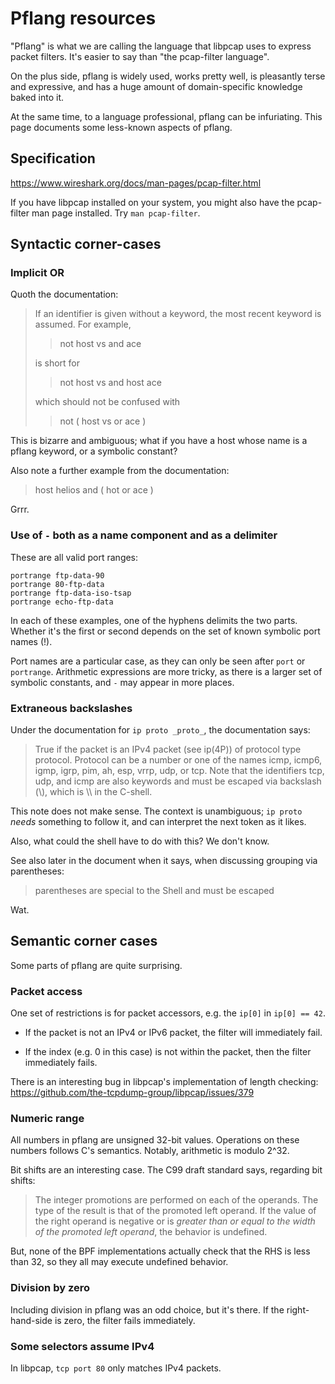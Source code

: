 # Pflang resources

"Pflang" is what we are calling the language that libpcap uses to
express packet filters.  It's easier to say than "the pcap-filter
language".

On the plus side, pflang is widely used, works pretty well, is
pleasantly terse and expressive, and has a huge amount of
domain-specific knowledge baked into it.

At the same time, to a language professional, pflang can be infuriating.
This page documents some less-known aspects of pflang.

## Specification

https://www.wireshark.org/docs/man-pages/pcap-filter.html

If you have libpcap installed on your system, you might also have the
pcap-filter man page installed.  Try `man pcap-filter`.

## Syntactic corner-cases

### Implicit OR

Quoth the documentation:

> If an identifier is given without a keyword, the most recent keyword is assumed. For example,
>
> > not host vs and ace
>
> is short for
>
> > not host vs and host ace
>
> which should not be confused with
>
> > not ( host vs or ace )

This is bizarre and ambiguous; what if you have a host whose name is a
pflang keyword, or a symbolic constant?

Also note a further example from the documentation:

> host helios and ( hot or ace )

Grrr.

### Use of `-` both as a name component and as a delimiter

These are all valid port ranges:

```
portrange ftp-data-90
portrange 80-ftp-data
portrange ftp-data-iso-tsap
portrange echo-ftp-data
```

In each of these examples, one of the hyphens delimits the two parts.
Whether it's the first or second depends on the set of known symbolic
port names (!).

Port names are a particular case, as they can only be seen after `port`
or `portrange`.  Arithmetic expressions are more tricky, as there is a
larger set of symbolic constants, and `-` may appear in more places.

### Extraneous backslashes

Under the documentation for `ip proto _proto_`, the documentation says:

> True if the packet is an IPv4 packet (see ip(4P)) of protocol type
> protocol. Protocol can be a number or one of the names icmp, icmp6,
> igmp, igrp, pim, ah, esp, vrrp, udp, or tcp. Note that the identifiers
> tcp, udp, and icmp are also keywords and must be escaped via backslash
> (\\), which is \\\\ in the C-shell.

This note does not make sense.  The context is unambiguous; `ip proto`
_needs_ something to follow it, and can interpret the next token as it
likes.

Also, what could the shell have to do with this?  We don't know.

See also later in the document when it says, when discussing grouping
via parentheses:

> parentheses are special to the Shell and must be escaped

Wat.

## Semantic corner cases

Some parts of pflang are quite surprising.

### Packet access

One set of restrictions is for packet accessors, e.g. the `ip[0]` in
`ip[0] == 42`.

* If the packet is not an IPv4 or IPv6 packet, the filter will
  immediately fail.

* If the index (e.g. 0 in this case) is not within the packet, then the
  filter immediately fails.

There is an interesting bug in libpcap's implementation of length
checking: https://github.com/the-tcpdump-group/libpcap/issues/379

### Numeric range

All numbers in pflang are unsigned 32-bit values.  Operations on these
numbers follows C's semantics.  Notably, arithmetic is modulo 2^32.

Bit shifts are an interesting case.  The C99 draft standard says,
regarding bit shifts:

> The integer promotions are performed on each of the operands. The type
> of the result is that of the promoted left operand. If the value of
> the right operand is negative or is *greater than or equal to the
> width of the promoted left operand*, the behavior is undefined.

But, none of the BPF implementations actually check that the RHS is less
than 32, so they all may execute undefined behavior.

### Division by zero

Including division in pflang was an odd choice, but it's there.  If the
right-hand-side is zero, the filter fails immediately.

### Some selectors assume IPv4

In libpcap, `tcp port 80` only matches IPv4 packets.
